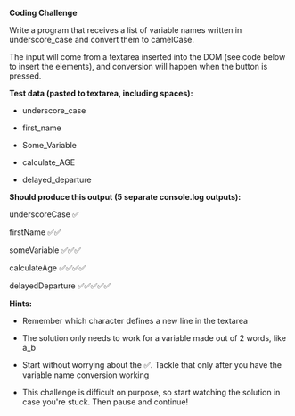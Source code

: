 **Coding Challenge**

Write a program that receives a list of variable names written in underscore_case
and convert them to camelCase.

The input will come from a textarea inserted into the DOM (see code below to
insert the elements), and conversion will happen when the button is pressed.

**Test data (pasted to textarea, including spaces):**

- underscore_case

- first_name

- Some_Variable

- calculate_AGE

- delayed_departure

**Should produce this output (5 separate console.log outputs):**

underscoreCase ✅

firstName ✅✅

someVariable ✅✅✅

calculateAge ✅✅✅✅

delayedDeparture ✅✅✅✅✅

**Hints:**

- Remember which character defines a new line in the textarea

- The solution only needs to work for a variable made out of 2 words, like a_b

- Start without worrying about the ✅. Tackle that only after you have the variable
  name conversion working

- This challenge is difficult on purpose, so start watching the solution in case
  you're stuck. Then pause and continue!
